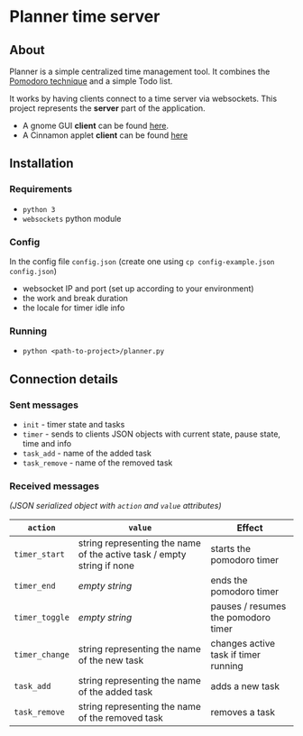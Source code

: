 # Planner time server

## About
Planner is a simple centralized time management tool.
It combines the [Pomodoro technique](https://en.wikipedia.org/wiki/Pomodoro_Technique) and a simple Todo list.

It works by having clients connect to a time server via websockets.
This project represents the **server** part of the application.

- A gnome GUI **client** can be found [here](https://gitlab.com/i2002/planner-gnome-client).
- A Cinnamon applet **client** can be found [here](https://gitlab.com/i2002/planner-cinnamon-applet)

## Installation
### Requirements
- `python 3`
- `websockets` python module

### Config
In the config file `config.json` (create one using `cp config-example.json config.json`)
- websocket IP and port (set up according to your environment)
- the work and break duration
- the locale for timer idle info

### Running
- `python <path-to-project>/planner.py`

## Connection details
### Sent messages
- `init` - timer state and tasks
- `timer` - sends to clients JSON objects with current state, pause state, time and info
- `task_add` - name of the added task
- `task_remove` - name of the removed task

### Received messages
*(JSON serialized object with `action` and `value` attributes)*

| `action` | `value` | Effect |
| -------- | ------- | ------ |
| `timer_start` | string representing the name of the active task / empty string if none | starts the pomodoro timer |
| `timer_end` | *empty string* | ends the pomodoro timer |
| `timer_toggle` | *empty string* | pauses / resumes the pomodoro timer |
| `timer_change` | string representing the name of the new task | changes active task if timer running |
| `task_add` | string representing the name of the added task | adds a new task |
| `task_remove` | string representing the name of the removed task | removes a task |
